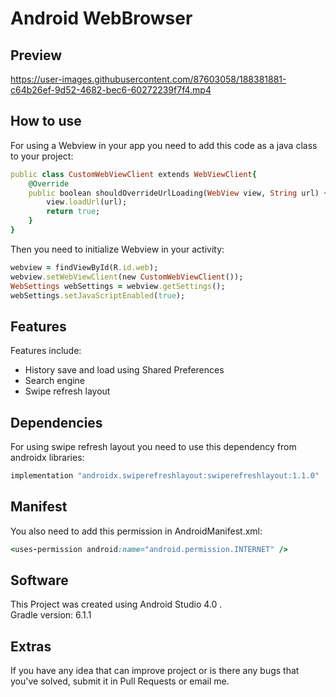 # Android WebBrowser
## Preview

https://user-images.githubusercontent.com/87603058/188381881-c64b26ef-9d52-4682-bec6-60272239f7f4.mp4

## How to use
For using a Webview in your app you need to add this code as a java class to your project:
```ruby 
public class CustomWebViewClient extends WebViewClient{
    @Override
    public boolean shouldOverrideUrlLoading(WebView view, String url) {
        view.loadUrl(url);
        return true;
    }
}
``` 
Then you need to initialize Webview in your activity:
```ruby 
webview = findViewById(R.id.web);
webview.setWebViewClient(new CustomWebViewClient());
WebSettings webSettings = webview.getSettings();
webSettings.setJavaScriptEnabled(true);
``` 
## Features
Features include:
* History save and load using Shared Preferences
* Search engine
* Swipe refresh layout

## Dependencies
For using swipe refresh layout you need to use this dependency from androidx libraries:
```ruby 
implementation "androidx.swiperefreshlayout:swiperefreshlayout:1.1.0"
``` 

## Manifest
You also need to add this permission in AndroidManifest.xml:
```ruby 
<uses-permission android:name="android.permission.INTERNET" />
``` 

## Software
This Project was created using Android Studio 4.0 . <br />
Gradle version: 6.1.1
## Extras
If you have any idea that can improve project or is there any bugs that you've solved,
submit it in Pull Requests or email me. 
